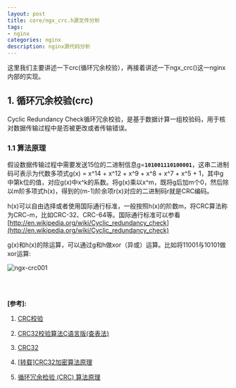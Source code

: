 ```yaml
---
layout: post
title: core/ngx_crc.h源文件分析
tags:
- nginx
categories: nginx
description: nginx源代码分析
---
```



这里我们主要讲述一下crc(循环冗余校验），再接着讲述一下ngx_crc()这一nginx内部的实现。


<!-- more -->


## 1. 循环冗余校验(crc)

Cyclic Redundancy Check循环冗余校验，是基于数据计算一组校验码，用于核对数据传输过程中是否被更改或者传输错误。

### 1.1 算法原理
假设数据传输过程中需要发送15位的二进制信息g=**```101001110100001```**，这串二进制码可表示为代数多项式g(x) = x^14 + x^12 + x^9 + x^8 + x^7 + x^5 + 1，其中g中第k位的值，对应g(x)中x^k的系数。将g(x)乘以x^m，既将g后加m个0，然后除以m阶多项式h(x)，得到的(m-1)阶余项r(x)对应的二进制码r就是CRC编码。

h(x)可以自由选择或者使用国际通行标准，一般按照h(x)的阶数m，将CRC算法称为CRC-m，比如CRC-32、CRC-64等。国际通行标准可以参看[http://en.wikipedia.org/wiki/Cyclic_redundancy_check](http://en.wikipedia.org/wiki/Cyclic_redundancy_check)

g(x)和h(x)的除运算，可以通过g和h做xor（异或）运算。比如将11001与10101做xor运算:

![ngx-crc001](https://ivanzz1001.github.io/records/assets/img/nginx/ngx_crc001.gif)



<br />
<br />

**[参考]:**

1. [CRC校验](https://baike.baidu.com/item/CRC%E6%A0%A1%E9%AA%8C/3439037)

2. [CRC32校验算法C语言版(查表法)](https://www.cnblogs.com/kerndev/p/5537379.html)

3. [CRC32](https://baike.baidu.com/item/CRC32/7460858)

4. [[转载]CRC32加密算法原理](https://www.cnblogs.com/dacainiao/p/5565046.html)

5. [循环冗余检验 (CRC) 算法原理](https://www.cnblogs.com/esestt/archive/2007/08/09/848856.html)
<br />
<br />
<br />

